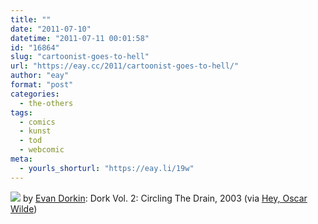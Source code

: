 ```yaml
---
title: ""
date: "2011-07-10"
datetime: "2011-07-11 00:01:58"
id: "16864"
slug: "cartoonist-goes-to-hell"
url: "https://eay.cc/2011/cartoonist-goes-to-hell/"
author: "eay"
format: "post"
categories:
  - the-others
tags:
  - comics
  - kunst
  - tod
  - webcomic
meta:
  - yourls_shorturl: "https://eay.li/19w"
---
```


![](https://eay.cc/uploads/2011/cartoonisthell.jpg) by [Evan Dorkin](http://www.houseoffun.com/): Dork Vol. 2: Circling The Drain, 2003 (via [Hey, Oscar Wilde](http://heyoscarwilde.tumblr.com/post/7457341021/road-to-nowhere-illustrated-by-evan-dorkin))
